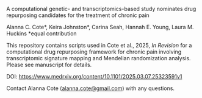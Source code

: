 A computational genetic- and transcriptomics-based study nominates drug repurposing candidates for the treatment of chronic pain

Alanna C. Cote*, Keira Johnston*, Carina Seah, Hannah E. Young, Laura M. Huckins
*equal contribution

This repository contains scripts used in Cote et al., 2025, *In Revision* for a computational drug repurposing framework for chronic pain involving transcriptomic signature mapping and Mendelian randomization analysis. Please see manuscript for details.

DOI: https://www.medrxiv.org/content/10.1101/2025.03.07.25323591v1

Contact Alanna Cote (alanna.cote@gmail.com) with any questions.
